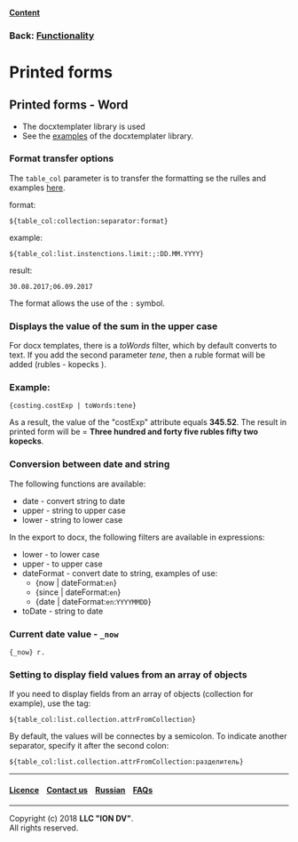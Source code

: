 #### [Content](/docs/en/index.md)

### Back: [Functionality](/docs/en/2_system_description/functionality/functionality.md)

# Printed forms

## Printed forms - Word

- The docxtemplater library is used
- See the [examples](http://javascript-ninja.fr/docxtemplater/v1/examples/demo.html) of the docxtemplater library.

### Format transfer options

The `table_col` parameter is to transfer the formatting se the rulles and examples [here](https://momentjs.com/docs/#/displaying/).

format: 
```
${table_col:collection:separator:format}
```
example:
```
${table_col:list.instenctions.limit:;:DD.MM.YYYY}
```
result:
```
30.08.2017;06.09.2017
```
The format allows the use of the `:` symbol.

### Displays the value of the sum in the upper case

For docx templates, there is a *toWords* filter, which by default converts to text. If you add the second parameter *tene*, then a ruble format will be added (rubles - kopecks
).

### Example:
```
{costing.costExp | toWords:tene}
```

As a result, the value of the "costExp" attribute equals **345.52**. The result in printed form will be = **Three hundred and forty five rubles fifty two kopecks**.

### Conversion between date and string

The following functions are available:
* date - convert string to date
* upper - string to upper case
* lower - string to lower case

In the export to docx, the following filters are available in expressions:
* lower - to lower case
* upper - to upper case
* dateFormat - convert date to string, examples of use:
  * {now | dateFormat:`en`}
  * {since | dateFormat:`en`}
  * {date | dateFormat:`en`:`YYYYMMDD`}
* toDate - string to date

### Current date value - `_now`

```
{_now} г.
```

### Setting to display field values from an array of objects

If you need to display fields from an array of objects (collection for example), use the tag:

```
${table_col:list.collection.attrFromCollection}
```

By default, the values will be connectes by a semicolon. To indicate another separator, specify it after the second colon:

```
${table_col:list.collection.attrFromCollection:разделитель}
```

--------------------------------------------------------------------------  


 #### [Licence](/LICENSE) &ensp;  [Contact us](https://iondv.com) &ensp;  [Russian](/docs/ru/2_system_description/functionality/printed_forms.md)   &ensp; [FAQs](/faqs.md)   <div><img src="https://mc.iondv.com/watch/local/docs/framework" style="position:absolute; left:-9999px;" height=1 width=1 alt="iondv metrics"></div>       



--------------------------------------------------------------------------  

Copyright (c) 2018 **LLC "ION DV"**.  
All rights reserved. 